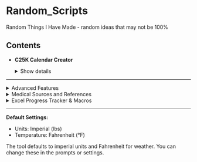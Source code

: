 # Random_Scripts

Random Things I Have Made - random ideas that may not be 100%

## Contents

- **C25K Calendar Creator**
  <details>
    <summary>Show details</summary>

  - `c25k_ics_generator.py`: Couch to 5K calendar and checklist generator with health, localization, and export features.
  - `c25k_ics_generator_readme.md`: Full documentation and usage guide for the C25K tool.
  - `c25k_excel_macro_inserter.py`: Script to auto-insert macros and formulas into the Excel progress tracker.
  - Output files: `.ics`, `.csv`, `.json`, Google Fit CSV, Markdown checklist, and Excel progress tracker with advanced macros and visual cues.

  </details>

---

<details>
<summary>Advanced Features</summary>

- **Plan Customization:** Choose number of weeks and days per week for your plan.
- **Accessibility:** High-contrast and large-font options for Markdown and Excel outputs.
- **Dynamic Start Date:** Start on a specific date or next Monday.
- **Reminders:** Optionally send an email reminder for your first workout (stub).
- **Weather Suggestions:** Get a weather suggestion for your first workout (stub).
- **Progress Tracking:** Excel tracker is auto-generated and includes all macros, formulas, and visual cues. Macros are auto-inserted using the included macro inserter script.
- **Mobile App Export:** Export to Strava/Runkeeper (stub).
- **PDF Export:** Export plan as a PDF (stub).
- **Voice Prompts:** Export voice/text prompts for workouts (stub).
- **Community/Sharing:** Share your plan via email (stub).

See the tool's README for details on each feature and how to use them.

</details>

<details>
<summary>Medical Sources and References</summary>

- NHS Couch to 5K: https://www.nhs.uk/live-well/exercise/couch-to-5k-week-by-week/
- CDC Physical Activity Guidelines: https://www.cdc.gov/physicalactivity/basics/index.htm
- American Heart Association: https://www.heart.org/en/healthy-living/fitness/fitness-basics

All medical and health-related logic in this script is for informational purposes only and is based on the above reputable sources. Always consult your healthcare provider before starting any new exercise program.

</details>

<details>
<summary>Excel Progress Tracker & Macros</summary>

The progress tracker Excel file (`<name>_progress_tracker.xlsx`) is automatically generated and includes built-in spreadsheet macros and instructions to help you track your Couch to 5K journey:

- **Macros & Instructions Sheet:** All advanced macros, formulas, and usage instructions are included in a dedicated sheet. You can copy-paste or review them directly in Excel.
- **Auto-Insertion:** Macros and formulas are auto-inserted using the included `c25k_excel_macro_inserter.py` script. You can run this script manually if needed.
- **Advanced Visual Cues:** The tracker includes checkmarks, rest day highlighting, overdue alerts, sparklines, milestone badges, weekly progress bars, goal gauge, weather icons/colors, accessibility macro, and notes highlighting.
- **Improved Formatting:** Columns are auto-sized, all cells are wrapped and aligned, code blocks use a monospaced font and shading, and the top row is frozen for easy navigation.
- **Accessibility:** High-contrast and large-font options are available for improved readability.

All formulas/macros are beginner-friendly and can be copy-pasted or are pre-filled in the Excel file. See the "Macros & Instructions" sheet in your progress tracker for more details.

</details>

---

**Default Settings:**

- Units: Imperial (lbs)
- Temperature: Fahrenheit (°F)

The tool defaults to imperial units and Fahrenheit for weather. You can change these in the prompts or settings.
